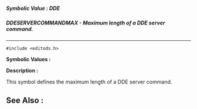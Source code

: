 ##### Symbolic Value : DDE
##### DDESERVERCOMMANDMAX - Maximum length of a DDE server command.
---
```
#include <editods.h>
```

**Symbolic Values :**



**Description :**

This symbol defines the maximum length of a DDE server command.


**See Also :**
---
